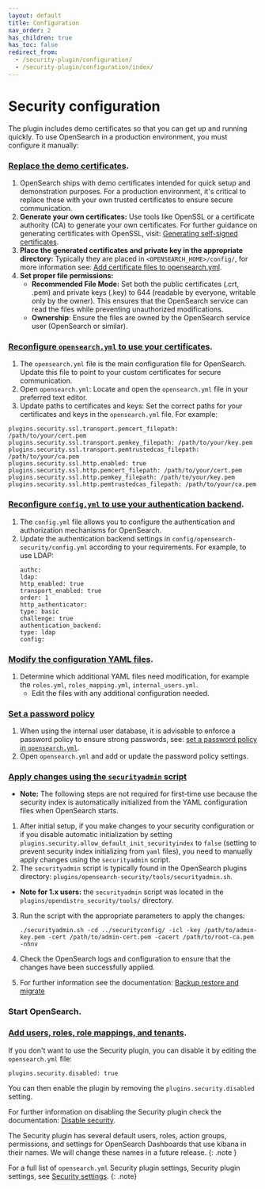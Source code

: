 ```yaml
---
layout: default
title: Configuration
nav_order: 2
has_children: true
has_toc: false
redirect_from:
  - /security-plugin/configuration/
  - /security-plugin/configuration/index/
---
```


# Security configuration

The plugin includes demo certificates so that you can get up and running quickly. To use OpenSearch in a production environment, you must configure it manually:

### [Replace the demo certificates]({{site.url}}{{site.baseurl}}/install-and-configure/install-opensearch/docker/#configuring-basic-security-settings).

1. OpenSearch ships with demo certificates intended for quick setup and demonstration purposes. For a production environment, it's critical to replace these with your own trusted certificates to ensure secure communication.
2. **Generate your own certificates:** Use tools like OpenSSL or a certificate authority (CA) to generate your own certificates. For further guidance on generating certificates with OpenSSL, visit: [Generating self-signed certificates](https://opensearch.org/docs/latest/security/configuration/generate-certificates/).
 3. **Place the generated certificates and private key in the appropriate directory:** Typically they are placed in `<OPENSEARCH_HOME>/config/`, for more information see: [Add certificate files to opensearch.yml](https://opensearch.org/docs/latest/security/configuration/generate-certificates/#add-certificate-files-to-opensearchyml/).
 4. **Set proper file permissions:**
    - **Recommended File Mode:** Set both the public certificates (.crt, .pem) and private keys (.key) to 644 (readable by everyone, writable only by the owner). This ensures that the OpenSearch service can read the files while preventing unauthorized modifications.
    - **Ownership**: Ensure the files are owned by the OpenSearch service user (OpenSearch or similar).


### [Reconfigure `opensearch.yml` to use your certificates]({{site.url}}{{site.baseurl}}/security/configuration/tls/). 

1.  The `opensearch.yml` file is the main configuration file for OpenSearch. Update this file to point to your custom certificates for secure communication.
2. Open `opensearch.yml`: Locate and open the `opensearch.yml` file in your preferred text editor.
3. Update paths to certificates and keys: Set the correct paths for your certificates and keys in the `opensearch.yml` file. For example:
 ```
 plugins.security.ssl.transport.pemcert_filepath: /path/to/your/cert.pem
 plugins.security.ssl.transport.pemkey_filepath: /path/to/your/key.pem
 plugins.security.ssl.transport.pemtrustedcas_filepath: /path/to/your/ca.pem
 plugins.security.ssl.http.enabled: true
 plugins.security.ssl.http.pemcert_filepath: /path/to/your/cert.pem
 plugins.security.ssl.http.pemkey_filepath: /path/to/your/key.pem
 plugins.security.ssl.http.pemtrustedcas_filepath: /path/to/your/ca.pem
 ```

### [Reconfigure `config.yml` to use your authentication backend]({{site.url}}{{site.baseurl}}/security/configuration/configuration/).
1.  The `config.yml` file allows you to configure the authentication and authorization mechanisms for OpenSearch.
2. Update the authentication backend settings in `config/opensearch-security/config.yml` according to your requirements. For example, to use LDAP:
   ```
   authc:
   ldap:
   http_enabled: true
   transport_enabled: true
   order: 1
   http_authenticator:
   type: basic
   challenge: true
   authentication_backend:
   type: ldap
   config:
   ```

### [Modify the configuration YAML files]({{site.url}}{{site.baseurl}}/security/configuration/yaml/).
1. Determine which additional YAML files need modification, for example the `roles.yml`, `roles_mapping.yml`, `internal_users.yml`.
   - Edit the files with any additional configuration needed.

### [Set a password policy]({{site.url}}{{site.baseurl}}/security/configuration/yaml/#password-settings/)

1. When using the internal user database, it is advisable to enforce a password policy to ensure strong passwords, see: [set a password policy in `opensearch.yml`]({{site.url}}{{site.baseurl}}/security/configuration/yaml/#opensearchyml).
2. Open `opensearch.yml` and add or update the password policy settings.

### [Apply changes using the `securityadmin` script]({{site.url}}{{site.baseurl}}/security/configuration/security-admin/)

- **Note:** The following steps are not required for first-time use because the security index is automatically initialized from the YAML configuration files when OpenSearch starts.
1. After initial setup, if you make changes to your security configuration or if you disable automatic initialization by setting `plugins.security.allow_default_init_securityindex` to `false` (setting to prevent security index initializing from `yaml` files), you need to manually apply changes using the `securityadmin` script.
2. The `securityadmin` script is typically found in the OpenSearch plugins directory: `plugins/opensearch-security/tools/securityadmin.sh`. 
 - **Note for 1.x users:** the `securityadmin` script was located in the `plugins/opendistro_security/tools/` directory. 
3. Run the script with the appropriate parameters to apply the changes:
   ```
   ./securityadmin.sh -cd ../securityconfig/ -icl -key /path/to/admin-key.pem -cert /path/to/admin-cert.pem -cacert /path/to/root-ca.pem -nhnv
   ```

4. Check the OpenSearch logs and configuration to ensure that the changes have been successfully applied.
5. For further information see the documentation: [Backup restore and migrate](https://opensearch.org/docs/latest/security/configuration/security-admin#backup-restore-and-migrate/)


### Start OpenSearch.

### [Add users, roles, role mappings, and tenants]({{site.url}}{{site.baseurl}}/security/access-control/index/).

If you don't want to use the Security plugin, you can disable it by editing the `opensearch.yml` file:
```
plugins.security.disabled: true
```
You can then enable the plugin by removing the `plugins.security.disabled` setting.

For further information on disabling the Security plugin check the documentation: [Disable security]({{site.url}}{{site.baseurl}}/security/configuration/disable-enable-security/).

The Security plugin has several default users, roles, action groups, permissions, and settings for OpenSearch Dashboards that use kibana in their names. We will change these names in a future release.
{: .note }

For a full list of `opensearch.yml` Security plugin settings, Security plugin settings, see [Security settings]({{site.url}}{{site.baseurl}}/install-and-configure/configuring-opensearch/security-settings/).
{: .note}
